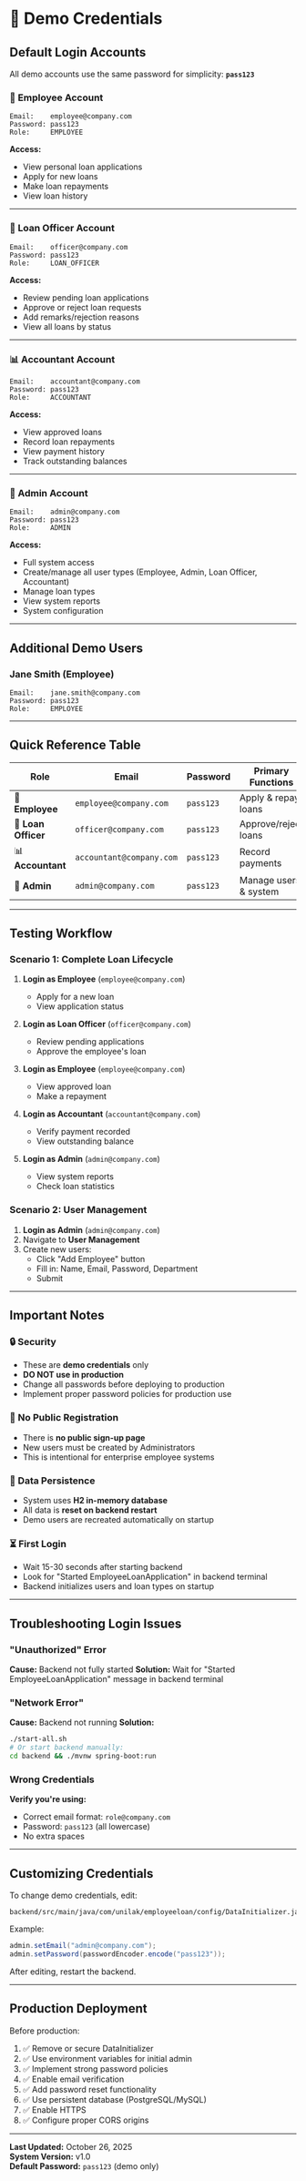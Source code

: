 # 🔐 Demo Credentials

## Default Login Accounts

All demo accounts use the same password for simplicity: **`pass123`**

### 👤 Employee Account
```
Email:    employee@company.com
Password: pass123
Role:     EMPLOYEE
```
**Access:**
- View personal loan applications
- Apply for new loans
- Make loan repayments
- View loan history

---

### 💼 Loan Officer Account
```
Email:    officer@company.com
Password: pass123
Role:     LOAN_OFFICER
```
**Access:**
- Review pending loan applications
- Approve or reject loan requests
- Add remarks/rejection reasons
- View all loans by status

---

### 📊 Accountant Account
```
Email:    accountant@company.com
Password: pass123
Role:     ACCOUNTANT
```
**Access:**
- View approved loans
- Record loan repayments
- View payment history
- Track outstanding balances

---

### 🔧 Admin Account
```
Email:    admin@company.com
Password: pass123
Role:     ADMIN
```
**Access:**
- Full system access
- Create/manage all user types (Employee, Admin, Loan Officer, Accountant)
- Manage loan types
- View system reports
- System configuration

---

## Additional Demo Users

### Jane Smith (Employee)
```
Email:    jane.smith@company.com
Password: pass123
Role:     EMPLOYEE
```

---

## Quick Reference Table

| Role | Email | Password | Primary Functions |
|------|-------|----------|-------------------|
| 👤 **Employee** | `employee@company.com` | `pass123` | Apply & repay loans |
| 💼 **Loan Officer** | `officer@company.com` | `pass123` | Approve/reject loans |
| 📊 **Accountant** | `accountant@company.com` | `pass123` | Record payments |
| 🔧 **Admin** | `admin@company.com` | `pass123` | Manage users & system |

---

## Testing Workflow

### Scenario 1: Complete Loan Lifecycle

1. **Login as Employee** (`employee@company.com`)
   - Apply for a new loan
   - View application status

2. **Login as Loan Officer** (`officer@company.com`)
   - Review pending applications
   - Approve the employee's loan

3. **Login as Employee** (`employee@company.com`)
   - View approved loan
   - Make a repayment

4. **Login as Accountant** (`accountant@company.com`)
   - Verify payment recorded
   - View outstanding balance

5. **Login as Admin** (`admin@company.com`)
   - View system reports
   - Check loan statistics

### Scenario 2: User Management

1. **Login as Admin** (`admin@company.com`)
2. Navigate to **User Management**
3. Create new users:
   - Click "Add Employee" button
   - Fill in: Name, Email, Password, Department
   - Submit

---

## Important Notes

### 🔒 Security
- These are **demo credentials** only
- **DO NOT use in production**
- Change all passwords before deploying to production
- Implement proper password policies for production use

### 🚫 No Public Registration
- There is **no public sign-up page**
- New users must be created by Administrators
- This is intentional for enterprise employee systems

### 💾 Data Persistence
- System uses **H2 in-memory database**
- All data is **reset on backend restart**
- Demo users are recreated automatically on startup

### ⏳ First Login
- Wait 15-30 seconds after starting backend
- Look for "Started EmployeeLoanApplication" in backend terminal
- Backend initializes users and loan types on startup

---

## Troubleshooting Login Issues

### "Unauthorized" Error
**Cause:** Backend not fully started
**Solution:** Wait for "Started EmployeeLoanApplication" message in backend terminal

### "Network Error"
**Cause:** Backend not running
**Solution:** 
```bash
./start-all.sh
# Or start backend manually:
cd backend && ./mvnw spring-boot:run
```

### Wrong Credentials
**Verify you're using:**
- Correct email format: `role@company.com`
- Password: `pass123` (all lowercase)
- No extra spaces

---

## Customizing Credentials

To change demo credentials, edit:
```
backend/src/main/java/com/unilak/employeeloan/config/DataInitializer.java
```

Example:
```java
admin.setEmail("admin@company.com");
admin.setPassword(passwordEncoder.encode("pass123"));
```

After editing, restart the backend.

---

## Production Deployment

Before production:

1. ✅ Remove or secure DataInitializer
2. ✅ Use environment variables for initial admin
3. ✅ Implement strong password policies
4. ✅ Enable email verification
5. ✅ Add password reset functionality
6. ✅ Use persistent database (PostgreSQL/MySQL)
7. ✅ Enable HTTPS
8. ✅ Configure proper CORS origins

---

**Last Updated:** October 26, 2025  
**System Version:** v1.0  
**Default Password:** `pass123` (demo only)
